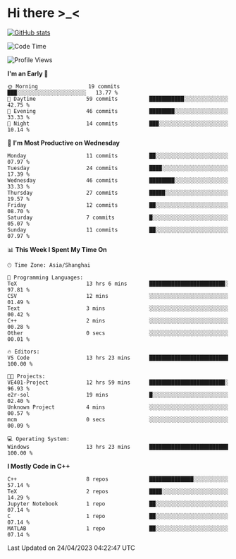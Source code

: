 # Hi there \>_<

[![GitHub stats](https://github-readme-stats.vercel.app/api?username=ARessegetesStery&show_icons=true&theme=transparent)](https://github.com/anuraghazra/github-readme-stats)

<!--START_SECTION:waka-->
![Code Time](http://img.shields.io/badge/Code%20Time-57%20hrs%2039%20mins-blue)

![Profile Views](http://img.shields.io/badge/Profile%20Views-4-blue)

**I'm an Early 🐤** 

```text
🌞 Morning                19 commits          ███░░░░░░░░░░░░░░░░░░░░░░   13.77 % 
🌆 Daytime                59 commits          ███████████░░░░░░░░░░░░░░   42.75 % 
🌃 Evening                46 commits          ████████░░░░░░░░░░░░░░░░░   33.33 % 
🌙 Night                  14 commits          ███░░░░░░░░░░░░░░░░░░░░░░   10.14 % 
```
📅 **I'm Most Productive on Wednesday** 

```text
Monday                   11 commits          ██░░░░░░░░░░░░░░░░░░░░░░░   07.97 % 
Tuesday                  24 commits          ████░░░░░░░░░░░░░░░░░░░░░   17.39 % 
Wednesday                46 commits          ████████░░░░░░░░░░░░░░░░░   33.33 % 
Thursday                 27 commits          █████░░░░░░░░░░░░░░░░░░░░   19.57 % 
Friday                   12 commits          ██░░░░░░░░░░░░░░░░░░░░░░░   08.70 % 
Saturday                 7 commits           █░░░░░░░░░░░░░░░░░░░░░░░░   05.07 % 
Sunday                   11 commits          ██░░░░░░░░░░░░░░░░░░░░░░░   07.97 % 
```


📊 **This Week I Spent My Time On** 

```text
🕑︎ Time Zone: Asia/Shanghai

💬 Programming Languages: 
TeX                      13 hrs 6 mins       ████████████████████████░   97.81 % 
CSV                      12 mins             ░░░░░░░░░░░░░░░░░░░░░░░░░   01.49 % 
Text                     3 mins              ░░░░░░░░░░░░░░░░░░░░░░░░░   00.42 % 
C++                      2 mins              ░░░░░░░░░░░░░░░░░░░░░░░░░   00.28 % 
Other                    0 secs              ░░░░░░░░░░░░░░░░░░░░░░░░░   00.01 % 

🔥 Editors: 
VS Code                  13 hrs 23 mins      █████████████████████████   100.00 % 

🐱‍💻 Projects: 
VE401-Project            12 hrs 59 mins      ████████████████████████░   96.93 % 
e2r-sol                  19 mins             █░░░░░░░░░░░░░░░░░░░░░░░░   02.40 % 
Unknown Project          4 mins              ░░░░░░░░░░░░░░░░░░░░░░░░░   00.57 % 
mcm                      0 secs              ░░░░░░░░░░░░░░░░░░░░░░░░░   00.09 % 

💻 Operating System: 
Windows                  13 hrs 23 mins      █████████████████████████   100.00 % 
```

**I Mostly Code in C++** 

```text
C++                      8 repos             ██████████████░░░░░░░░░░░   57.14 % 
TeX                      2 repos             ████░░░░░░░░░░░░░░░░░░░░░   14.29 % 
Jupyter Notebook         1 repo              ██░░░░░░░░░░░░░░░░░░░░░░░   07.14 % 
C                        1 repo              ██░░░░░░░░░░░░░░░░░░░░░░░   07.14 % 
MATLAB                   1 repo              ██░░░░░░░░░░░░░░░░░░░░░░░   07.14 % 
```




 Last Updated on 24/04/2023 04:22:47 UTC
<!--END_SECTION:waka-->
